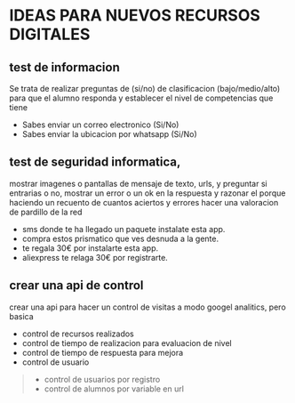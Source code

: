 # IDEAS PARA NUEVOS RECURSOS DIGITALES 

## test de informacion

Se trata de realizar preguntas de (si/no) de clasificacion (bajo/medio/alto) para que el alumno responda y establecer el nivel de competencias que tiene

- Sabes enviar un correo electronico (Si/No)
- Sabes enviar la ubicacion por whatsapp (Si/No)



## test de seguridad informatica, 

mostrar imagenes o pantallas de mensaje de texto, urls, y preguntar si entrarias o no, 
mostrar un error o un ok en la respuesta y razonar el porque
haciendo un recuento de cuantos aciertos y errores
hacer una valoracion de pardillo de la red


- sms donde te ha llegado un paquete instalate esta app.
- compra estos prismatico que ves desnuda a la gente.
- te regala 30€ por instalarte esta app.
- aliexpress te relaga 30€ por registrarte.


## crear una api de control

crear una api para hacer un control de visitas a modo googel analitics, pero basica

- control de recursos realizados
- control de tiempo de realizacion para evaluacion de nivel
- control de tiempo de respuesta para mejora
- control de usuario
>- control de usuarios por registro
>- control de alumnos por variable en url

